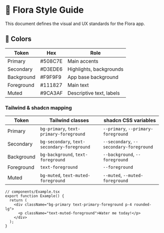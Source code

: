 # 🌿 Flora Style Guide

This document defines the visual and UX standards for the Flora app.

## 🎨 Colors

| Token         | Hex       | Role                       |
|---------------|-----------|----------------------------|
| Primary       | #508C7E   | Main accents               |
| Secondary     | #D3EDE6   | Highlights, backgrounds    |
| Background    | #F9F9F9   | App base background        |
| Foreground    | #111827   | Main text                  |
| Muted         | #9CA3AF   | Descriptive text, labels   |

### Tailwind & shadcn mapping

| Token     | Tailwind classes                     | shadcn CSS variables                     |
|-----------|--------------------------------------|------------------------------------------|
| Primary   | `bg-primary`, `text-primary-foreground`         | `--primary`, `--primary-foreground`     |
| Secondary | `bg-secondary`, `text-secondary-foreground`     | `--secondary`, `--secondary-foreground` |
| Background| `bg-background`, `text-foreground`               | `--background`, `--foreground`          |
| Foreground| `text-foreground`                                | `--foreground`                          |
| Muted     | `bg-muted`, `text-muted-foreground`              | `--muted`, `--muted-foreground`        |

```tsx
// components/Example.tsx
export function Example() {
  return (
    <div className="bg-primary text-primary-foreground p-4 rounded-lg">
      <p className="text-muted-foreground">Water me today!</p>
    </div>
  );
}
```

